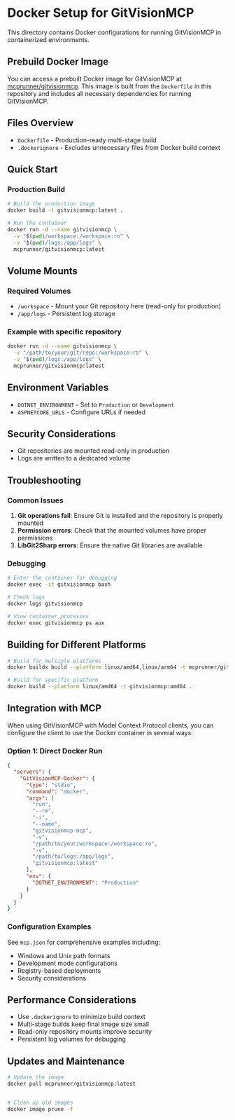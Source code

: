 # Docker Setup for GitVisionMCP

This directory contains Docker configurations for running GitVisionMCP in containerized environments.

## Prebuild Docker Image

You can access a prebuilt Docker image for GitVisionMCP at [mcprunner/gitvisionmcp](https://hub.docker.com/r/mcprunner/gitvisionmcp).
This image is built from the `Dockerfile` in this repository and includes all necessary dependencies for running GitVisionMCP.

## Files Overview

- `Dockerfile` - Production-ready multi-stage build
- `.dockerignore` - Excludes unnecessary files from Docker build context

## Quick Start

### Production Build

```bash
# Build the production image
docker build -t gitvisionmcp:latest .

# Run the container
docker run -d --name gitvisionmcp \
  -v "$(pwd)/workspace:/workspace:ro" \
  -v "$(pwd)/logs:/app/logs" \
  mcprunner/gitvisionmcp:latest
```

## Volume Mounts

### Required Volumes

- `/workspace` - Mount your Git repository here (read-only for production)
- `/app/logs` - Persistent log storage

### Example with specific repository

```bash
docker run -d --name gitvisionmcp \
  -v "/path/to/your/git/repo:/workspace:ro" \
  -v "$(pwd)/logs:/app/logs" \
  mcprunner/gitvisionmcp:latest
```

## Environment Variables

- `DOTNET_ENVIRONMENT` - Set to `Production` or `Development`
- `ASPNETCORE_URLS` - Configure URLs if needed

## Security Considerations

- Git repositories are mounted read-only in production
- Logs are written to a dedicated volume

## Troubleshooting

### Common Issues

1. **Git operations fail**: Ensure Git is installed and the repository is properly mounted
2. **Permission errors**: Check that the mounted volumes have proper permissions
3. **LibGit2Sharp errors**: Ensure the native Git libraries are available

### Debugging

```bash
# Enter the container for debugging
docker exec -it gitvisionmcp bash

# Check logs
docker logs gitvisionmcp

# View container processes
docker exec gitvisionmcp ps aux
```

## Building for Different Platforms

```bash
# Build for multiple platforms
docker buildx build --platform linux/amd64,linux/arm64 -t mcprunner/gitvisionmcp:latest.

# Build for specific platform
docker build --platform linux/amd64 -t gitvisionmcp:amd64 .
```

## Integration with MCP

When using GitVisionMCP with Model Context Protocol clients, you can configure the client to use the Docker container in several ways:

### Option 1: Direct Docker Run

```json
{
  "servers": {
    "GitVisionMCP-Docker": {
      "type": "stdio",
      "command": "docker",
      "args": [
        "run",
        "--rm",
        "-i",
        "--name",
        "gitvisionmcp-mcp",
        "-v",
        "/path/to/your/workspace:/workspace:ro",
        "-v",
        "/path/to/logs:/app/logs",
        "gitvisionmcp:latest"
      ],
      "env": {
        "DOTNET_ENVIRONMENT": "Production"
      }
    }
  }
}
```

### Configuration Examples

See `mcp.json` for comprehensive examples including:

- Windows and Unix path formats
- Development mode configurations
- Registry-based deployments
- Security considerations

## Performance Considerations

- Use `.dockerignore` to minimize build context
- Multi-stage builds keep final image size small
- Read-only repository mounts improve security
- Persistent log volumes for debugging

## Updates and Maintenance

```bash
# Update the image
docker pull mcprunner/gitvisionmcp:latest


# Clean up old images
docker image prune -f
```
